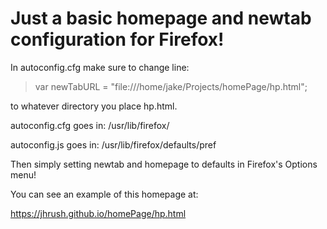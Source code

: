 # Just a basic homepage and newtab configuration for Firefox!

In autoconfig.cfg make sure to change line:

>var newTabURL = "file:///home/jake/Projects/homePage/hp.html";

to whatever directory you place hp.html.

autoconfig.cfg goes in:	/usr/lib/firefox/

autoconfig.js goes in:	/usr/lib/firefox/defaults/pref

Then simply setting newtab and homepage to defaults in Firefox's Options menu!

You can see an example of this homepage at:

https://jhrush.github.io/homePage/hp.html
